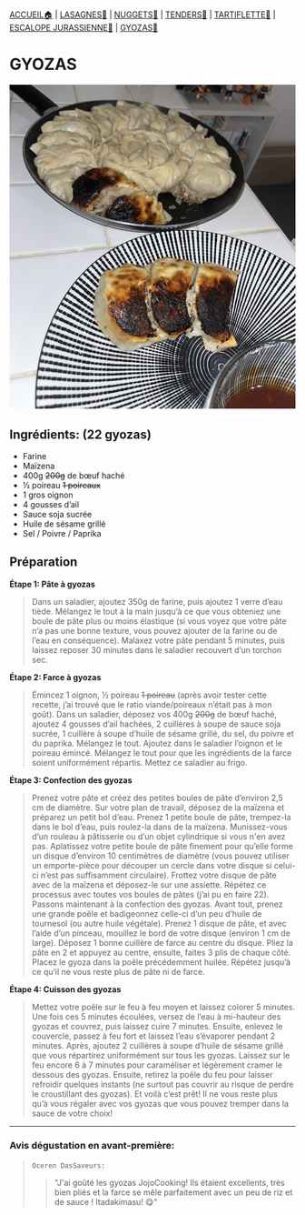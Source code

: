 [ACCUEIL🏠](index.md) | [LASAGNES🍝](lasagnes.md) | [NUGGETS🍗](nuggets.md) | [TENDERS🍗](tenders.md) | [TARTIFLETTE🧀](tartiflette.md) | [ESCALOPE JURASSIENNE🥩](escalope.md) | [GYOZAS🥟](gyozas.md)

# GYOZAS

![](IMAGES/Gyozas.jpg)

## Ingrédients: (22 gyozas)
* Farine
* Maïzena
* 400g ~~200g~~ de bœuf haché
* ½ poireau ~~1 poireaux~~
* 1 gros oignon
* 4 gousses d’ail
* Sauce soja sucrée
* Huile de sésame grillé
* Sel / Poivre / Paprika

## Préparation
**Étape 1: Pâte à gyozas**
> Dans un saladier, ajoutez 350g de farine, puis ajoutez 1 verre d’eau tiède. Mélangez le tout à la main jusqu’à ce que vous obteniez une boule de pâte plus ou moins élastique (si vous voyez que votre pâte n’a pas une bonne texture, vous pouvez ajouter de la farine ou de l’eau en conséquence). Malaxez votre pâte pendant 5 minutes, puis laissez reposer 30 minutes dans le saladier recouvert d’un torchon sec.


**Étape 2: Farce à gyozas**
> Émincez 1 oignon, ½ poireau ~~1 poireau~~ (après avoir tester cette recette, j’ai trouvé que le ratio viande/poireaux n’était pas à mon goût). Dans un saladier, déposez vos 400g ~~200g~~ de bœuf haché, ajoutez 4 gousses d’ail hachées, 2 cuillères à soupe de sauce soja sucrée, 1 cuillère à soupe d’huile de sésame grillé, du sel, du poivre et du paprika. Mélangez le tout. Ajoutez dans le saladier l’oignon et le poireau émincé. Mélangez le tout pour que les ingrédients de la farce soient uniformément répartis. Mettez ce saladier au frigo.


**Étape 3: Confection des gyozas**
> Prenez votre pâte et créez des petites boules de pâte d’environ 2,5 cm de diamètre. Sur votre plan de travail, déposez de la maïzena et préparez un petit bol d’eau. Prenez 1 petite boule de pâte, trempez-la dans le bol d’eau, puis roulez-la dans de la maïzena. Munissez-vous d’un rouleau à pâtisserie ou d’un objet cylindrique si vous n'en avez pas. Aplatissez votre petite boule de pâte finement pour qu’elle forme un disque d’environ 10 centimètres de diamètre (vous pouvez utiliser un emporte-pièce pour découper un cercle dans votre disque si celui-ci n’est pas suffisamment circulaire). Frottez votre disque de pâte avec de la maïzena et déposez-le sur une assiette. Répétez ce processus avec toutes vos boules de pâtes (j’ai pu en faire 22). Passons maintenant à la confection des gyozas. Avant tout, prenez une grande poêle et badigeonnez celle-ci d’un peu d’huile de tournesol (ou autre huile végétale). Prenez 1 disque de pâte, et avec l’aide d’un pinceau, mouillez le bord de votre disque (environ 1 cm de large). Déposez 1 bonne cuillère de farce au centre du disque. Pliez la pâte en 2 et appuyez au centre, ensuite, faites 3 plis de chaque côté. Placez le gyoza dans la poêle précédemment huilée. Répétez jusqu’à ce qu’il ne vous reste plus de pâte ni de farce.


**Étape 4: Cuisson des gyozas**
> Mettez votre poêle sur le feu à feu moyen et laissez colorer 5 minutes. Une fois ces 5 minutes écoulées, versez de l’eau à mi-hauteur des gyozas et couvrez, puis laissez cuire 7 minutes. Ensuite, enlevez le couvercle, passez à feu fort et laissez l’eau s’évaporer pendant 2 minutes. Après, ajoutez 2 cuillères à soupe d’huile de sésame grillé que vous répartirez uniformément sur tous les gyozas. Laissez sur le feu encore 6 à 7 minutes pour caraméliser et légèrement cramer le dessous des gyozas. Ensuite, retirez la poêle du feu pour laisser refroidir quelques instants (ne surtout pas couvrir au risque de perdre le croustillant des gyozas). Et voilà c’est prêt! Il ne vous reste plus qu’à vous régaler avec vos gyozas que vous pouvez tremper dans la sauce de votre choix!

***

### Avis dégustation en avant-première:
> ```Oceren DasSaveurs:```
>> "J'ai goûté les gyozas JojoCooking! Ils étaient excellents, très bien pliés et la farce se mêle parfaitement avec un peu de riz et de sauce ! Itadakimasu! 😋" 
